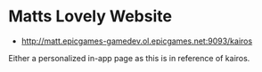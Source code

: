 # Matts Lovely Website

- http://matt.epicgames-gamedev.ol.epicgames.net:9093/kairos

Either a personalized in-app page as this is in reference of kairos.
